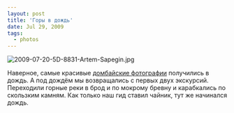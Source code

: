 ```yaml
---
layout: post
title: 'Горы в дождь'
date: Jul 29, 2009
tags:
  - photos
---
```


![2009-07-20-5D-8831-Artem-Sapegin.jpg](photo://421)

Наверное, самые красивые [домбайские фотографии](http://morning.photos/albums/dombai/) получились в дождь. А под дождём мы возвращались с первых двух экскурсий. Переходили горные реки в брод и по мокрому бревну и карабкались по скользким камням. Как только наш гид ставил чайник, тут же начинался дождь.
